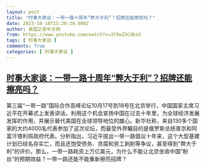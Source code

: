 ```yaml
---
layout: post
title: "时事大家谈：一带一路十周年“弊大于利”？招牌还能擦亮吗？"
date: 2023-10-18T15:20:19.000Z
author: 美国之音中文网
from: https://www.youtube.com/watch?v=3l9wZ3CdbsU
tags: [ 时事大家谈 ]
comments: True
categories: [ 时事大家谈 ]
---
```

<!--1697642419000-->
[时事大家谈：一带一路十周年“弊大于利”？招牌还能擦亮吗？](https://www.youtube.com/watch?v=3l9wZ3CdbsU)
------

<div>
第三届“一带一路”国际合作高峰论坛10月17号到18号在北京举行，中国国家主席习近平在开幕式上发表讲话，利用这个机会宣扬中国在过去十年里，为全球经济发展发挥的作用，并展示替代美国在全球领导地位的雄心。新华社称，来自130多个国家的大约4000名代表参加了这次论坛，而最受外界瞩目的是俄罗斯总统普京和阿富汗塔利班政府代表。分析指出，习近平提出一带一路倡议十年来，这个大型基建计划已经名存实亡，而且还饱受债务、贪腐和劳工剥削等争议，甚至得到“弊大于利”的评价。那么，一带一路耗资上万亿美元，为什么不能让北京坐收中国“粉丝”的预期效益？一带一路还能不能重新擦亮招牌？
</div>
